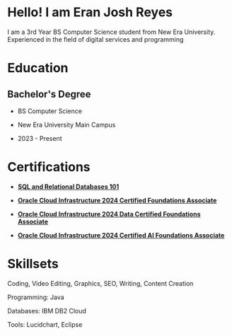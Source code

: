 # Hello! I am Eran Josh Reyes 

I am a 3rd Year BS Computer Science student from New Era University. Experienced in the field of digital services and programming

<h1>Education</h1>



<h2>Bachelor's Degree</h2> 

- BS Computer Science

- New Era University Main Campus

- 2023 - Present



# Certifications 

  
- [**SQL and Relational Databases 101**](https://courses.cognitiveclass.ai/certificates/df5da1113e2f4547821e7cf21ee606fa)

- [**Oracle Cloud Infrastructure 2024 Certified Foundations Associate**](https://catalog-education.oracle.com/pls/certview/sharebadge?id=F212261CD431F6CB50691DEF450AAAA31E30B64FDF7A3BE8ECE9BFEDE1697785)

- [**Oracle Cloud Infrastructure 2024 Data Certified Foundations Associate**](https://catalog-education.oracle.com/pls/certview/sharebadge?id=F212261CD431F6CB50691DEF450AAAA3CF8C480D94A99EE3F6D05D1BF6502F9D)

- [**Oracle Cloud Infrastructure 2024 Certified AI Foundations Associate**](https://catalog-education.oracle.com/pls/certview/sharebadge?id=259BA1A5BC84C438D04C013514F785515DFB52A9DBFC661ACE0841BDB1DD23EA)
  


# Skillsets 
  
Coding, Video Editing, Graphics, SEO, Writing, Content Creation


Programming: Java

Databases: IBM DB2 Cloud

Tools: Lucidchart, Eclipse




<!--
**EranJosh/EranJosh** is a ✨ _special_ ✨ repository because its `README.md` (this file) appears on your GitHub profile.

Here are some ideas to get you started:

- 🔭 I’m currently working on ...
- 🌱 I’m currently learning ...
- 👯 I’m looking to collaborate on ...
- 🤔 I’m looking for help with ...
- 💬 Ask me about ...
- 📫 How to reach me: ...
- 😄 Pronouns: ...
- ⚡ Fun fact: ...
-->
